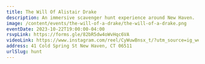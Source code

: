 ```yaml
---
title: The Will Of Alistair Drake
description: An immersive scavenger hunt experience around New Haven.
image: /content/events/the-will-of-a-drake/the-will-of-a-drake.png
eventDate: 2023-10-22T19:00:00-04:00
rsvpLink: https://forms.gle/82bR5dw4oWvHqc6VA
videoLink: https://www.instagram.com/reel/CyWuwBnsx_t/?utm_source=ig_web_copy_link&igshid=MzRlODBiNWFlZA==
address: 41 Cold Spring St New Haven, CT 06511
urlSlug: hunt
---
```

